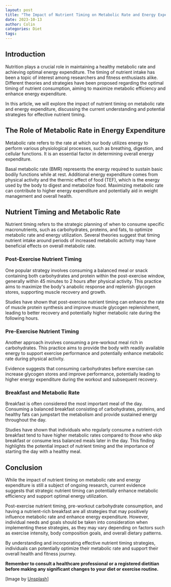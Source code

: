 ```yaml
---
layout: post
title: "The Impact of Nutrient Timing on Metabolic Rate and Energy Expenditure"
date: 2023-10-13
author: Colin
categories: Diet
tags: 
---
```


## Introduction

Nutrition plays a crucial role in maintaining a healthy metabolic rate and achieving optimal energy expenditure. The timing of nutrient intake has been a topic of interest among researchers and fitness enthusiasts alike. Different theories and strategies have been proposed regarding the optimal timing of nutrient consumption, aiming to maximize metabolic efficiency and enhance energy expenditure.

In this article, we will explore the impact of nutrient timing on metabolic rate and energy expenditure, discussing the current understanding and potential strategies for effective nutrient timing.

## The Role of Metabolic Rate in Energy Expenditure

Metabolic rate refers to the rate at which our body utilizes energy to perform various physiological processes, such as breathing, digestion, and cellular functions. It is an essential factor in determining overall energy expenditure.

Basal metabolic rate (BMR) represents the energy required to sustain basic bodily functions while at rest. Additional energy expenditure comes from physical activity and the thermic effect of food (TEF), which is the energy used by the body to digest and metabolize food. Maximizing metabolic rate can contribute to higher energy expenditure and potentially aid in weight management and overall health.

## Nutrient Timing and Metabolic Rate

Nutrient timing refers to the strategic planning of when to consume specific macronutrients, such as carbohydrates, proteins, and fats, to optimize metabolic rate and energy utilization. Several theories suggest that timing nutrient intake around periods of increased metabolic activity may have beneficial effects on overall metabolic rate.

### Post-Exercise Nutrient Timing

One popular strategy involves consuming a balanced meal or snack containing both carbohydrates and protein within the post-exercise window, generally within 45 minutes to 2 hours after physical activity. This practice aims to maximize the body's anabolic response and replenish glycogen stores, supporting muscle recovery and growth.

Studies have shown that post-exercise nutrient timing can enhance the rate of muscle protein synthesis and improve muscle glycogen replenishment, leading to better recovery and potentially higher metabolic rate during the following hours.

### Pre-Exercise Nutrient Timing

Another approach involves consuming a pre-workout meal rich in carbohydrates. This practice aims to provide the body with readily available energy to support exercise performance and potentially enhance metabolic rate during physical activity.

Evidence suggests that consuming carbohydrates before exercise can increase glycogen stores and improve performance, potentially leading to higher energy expenditure during the workout and subsequent recovery.

### Breakfast and Metabolic Rate

Breakfast is often considered the most important meal of the day. Consuming a balanced breakfast consisting of carbohydrates, proteins, and healthy fats can jumpstart the metabolism and provide sustained energy throughout the day.

Studies have shown that individuals who regularly consume a nutrient-rich breakfast tend to have higher metabolic rates compared to those who skip breakfast or consume less balanced meals later in the day. This finding highlights the potential impact of nutrient timing and the importance of starting the day with a healthy meal.

## Conclusion

While the impact of nutrient timing on metabolic rate and energy expenditure is still a subject of ongoing research, current evidence suggests that strategic nutrient timing can potentially enhance metabolic efficiency and support optimal energy utilization.

Post-exercise nutrient timing, pre-workout carbohydrate consumption, and having a nutrient-rich breakfast are all strategies that may positively influence metabolic rate and enhance energy expenditure. However, individual needs and goals should be taken into consideration when implementing these strategies, as they may vary depending on factors such as exercise intensity, body composition goals, and overall dietary patterns.

By understanding and incorporating effective nutrient timing strategies, individuals can potentially optimize their metabolic rate and support their overall health and fitness journey.

**Remember to consult a healthcare professional or a registered dietitian before making any significant changes to your diet or exercise routine.**

\[Image by <a href="https://unsplash.com/photos/nutat-xFru8">Unsplash</a>\]